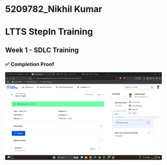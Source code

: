 # 5209782_Nikhil Kumar

# LTTS StepIn Training 

## Week 1 - SDLC Training

### ✅ Completion Proof

![SDLC Training Screenshot](https://github.com/Nikhil2374/5209782_Nikhil-Kumar/blob/main/SDLC/SDLC_Completion_Proof.png)
